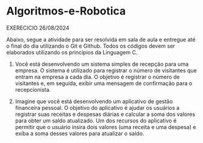 # Algoritmos-e-Robotica
EXERECICIO 26/08/2024

Abaixo, segue a atividade para ser resolvida em sala de aula e entregue até o final do dia utilizando o Git e Github. Todos os códigos devem ser elaborados utilizando os princípios da Linguagem C.

1) Você está desenvolvendo um sistema simples de recepção para uma empresa. O sistema é utilizado para registrar o número de visitantes que entram na empresa a cada dia. O objetivo é registrar o número de visitantes e, em seguida, exibir uma mensagem de confirmação para o recepcionista.

2) Imagine que você está desenvolvendo um aplicativo de gestão financeira pessoal. O objetivo do aplicativo é ajudar os usuários a registrar suas receitas e despesas diárias e calcular a soma dos valores para obter um saldo atualizado. Um dos recursos do aplicativo é permitir que o usuário insira dois valores (uma receita e uma despesa) e exiba a soma desses valores para atualizar o saldo.
